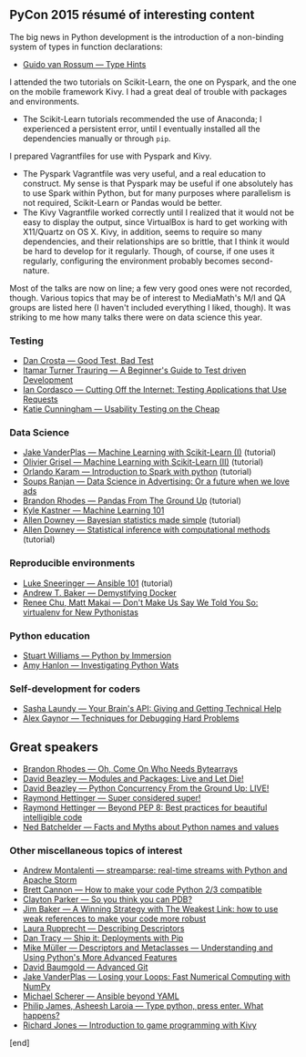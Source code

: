 ## PyCon 2015 résumé of interesting content

The big news in Python development is the introduction of a non-binding system of types in function declarations:

 * [Guido van Rossum — Type Hints](https://www.youtube.com/watch?v=2wDvzy6Hgxg)

I attended the two tutorials on Scikit-Learn, the one on Pyspark, and the one on the mobile framework Kivy. I had a great deal of trouble with packages and environments. 

 * The Scikit-Learn tutorials recommended the use of Anaconda; I experienced a persistent error, until I eventually installed all the dependencies manually or through `pip`.
 
I prepared Vagrantfiles for use with Pyspark and Kivy.

 * The Pyspark Vagrantfile was very useful, and a real education to construct. My sense is that Pyspark may be useful if one absolutely has to use Spark within Python, but for many purposes where parallelism is not required, Scikit-Learn or Pandas would be better.
 * The Kivy Vagrantfile worked correctly until I realized that it would not be easy to display the output, since VirtualBox is hard to get working with X11/Quartz on OS X. Kivy, in addition, seems to require so many dependencies, and their relationships are so brittle, that I think it would be hard to develop for it regularly. Though, of course, if one uses it regularly, configuring the environment probably becomes second-nature.

Most of the talks are now on line; a few very good ones were not recorded, though. Various topics that may be of interest to MediaMath's M/I and QA groups are listed here (I haven't included everything I liked, though). It was striking to me how many talks there were on data science this year.

### Testing

 * [Dan Crosta — Good Test, Bad Test](https://www.youtube.com/watch?v=RfR_QRoNZxo)
 * [Itamar Turner Trauring — A Beginner's Guide to Test driven Development](https://www.youtube.com/watch?v=dM7N6PFP3uo)
 * [Ian Cordasco — Cutting Off the Internet: Testing Applications that Use Requests](https://www.youtube.com/watch?v=YHbKxFcDltM)
 * [Katie Cunningham — Usability Testing on the Cheap](https://www.youtube.com/watch?v=zZx2l3BTCrg)
 
### Data Science

 * [Jake VanderPlas — Machine Learning with Scikit-Learn (I)](https://www.youtube.com/watch?v=L7R4HUQ-eQ0) (tutorial)
 * [Olivier Grisel — Machine Learning with Scikit-Learn (II)](https://www.youtube.com/watch?v=oGqGxvqA9-k) (tutorial)
 * [Orlando Karam — Introduction to Spark with python](https://www.youtube.com/watch?v=9xYfNznjClE) (tutorial)
 * [Soups Ranjan — Data Science in Advertising: Or a future when we love ads](https://www.youtube.com/watch?v=HZTgLuOpFU8)
 * [Brandon Rhodes — Pandas From The Ground Up](https://www.youtube.com/watch?v=5JnMutdy6Fw) (tutorial)
 * [Kyle Kastner — Machine Learning 101](https://www.youtube.com/watch?v=r-1XJBHot58)
 * [Allen Downey — Bayesian statistics made simple](https://www.youtube.com/watch?v=5W715nfJNJw) (tutorial)
 * [Allen Downey — Statistical inference with computational methods](https://www.youtube.com/watch?v=5Vjrqnk7Igs) (tutorial)

### Reproducible environments

 * [Luke Sneeringer — Ansible 101](https://www.youtube.com/watch?v=-i1pZ6vvMX8) (tutorial)
 * [Andrew T. Baker — Demystifying Docker](https://www.youtube.com/watch?v=GVVtR_hrdKI)
 * [Renee Chu, Matt Makai — Don't Make Us Say We Told You So: virtualenv for New Pythonistas](https://www.youtube.com/watch?v=Xdv7vwIIThY)
 
### Python education
 * [Stuart Williams — Python by Immersion](https://www.youtube.com/watch?v=RVNIdoepdzU)
 * [Amy Hanlon — Investigating Python Wats](https://www.youtube.com/watch?v=sH4XF6pKKmk)

### Self-development for coders

 * [Sasha Laundy — Your Brain's API: Giving and Getting Technical Help](https://www.youtube.com/watch?v=hY14Er6JX2s)
 * [Alex Gaynor — Techniques for Debugging Hard Problems](https://www.youtube.com/watch?v=ij99SGGEX34)

## Great speakers
 
 * [Brandon Rhodes — Oh, Come On Who Needs Bytearrays](https://www.youtube.com/watch?v=z9Hmys8ojno)
 * [David Beazley — Modules and Packages: Live and Let Die!](https://www.youtube.com/watch?v=0oTh1CXRaQ0)
 * [David Beazley — Python Concurrency From the Ground Up: LIVE!](https://www.youtube.com/watch?v=MCs5OvhV9S4)
 * [Raymond Hettinger — Super considered super!](https://www.youtube.com/watch?v=EiOglTERPEo)
 * [Raymond Hettinger — Beyond PEP 8: Best practices for beautiful intelligible code](https://www.youtube.com/watch?v=wf-BqAjZb8M)
 * [Ned Batchelder — Facts and Myths about Python names and values](https://www.youtube.com/watch?v=_AEJHKGk9ns)

### Other miscellaneous topics of interest

 * [Andrew Montalenti — streamparse: real-time streams with Python and Apache Storm](https://www.youtube.com/watch?v=ja4Qj9-l6WQ)
 * [Brett Cannon — How to make your code Python 2/3 compatible](https://www.youtube.com/watch?v=KPzDX5TX5HE)
 * [Clayton Parker — So you think you can PDB?](https://www.youtube.com/watch?v=P0pIW5tJrRM)
 * [Jim Baker — A Winning Strategy with The Weakest Link: how to use weak references to make your code more robust](https://www.youtube.com/watch?v=NknSssmLk4w)
 * [Laura Rupprecht — Describing Descriptors](https://www.youtube.com/watch?v=h2-WPwGnHqE)
 * [Dan Tracy — Ship it: Deployments with Pip](https://www.youtube.com/watch?v=aD2CfKQB5xM) 
 * [Mike Müller — Descriptors and Metaclasses — Understanding and Using Python's More Advanced Features](https://www.youtube.com/watch?v=v2WTVCyTYMw)
 * [David Baumgold — Advanced Git](https://www.youtube.com/watch?v=4EOZvow1mk4)
 * [Jake VanderPlas — Losing your Loops: Fast Numerical Computing with NumPy ](https://www.youtube.com/watch?v=EEUXKG97YRw)
 * [Michael Scherer — Ansible beyond YAML](https://www.youtube.com/watch?v=igJTEugHozM)
 * [Philip James, Asheesh Laroia — Type python, press enter. What happens?](https://www.youtube.com/watch?v=XVhSjZYwZJo)
 * [Richard Jones — Introduction to game programming with Kivy](https://www.youtube.com/watch?v=U14P8gtjQmU)

[end]